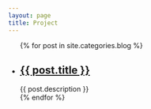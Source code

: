 ```yaml
---
layout: page
title: Project
---
```

<div class="category">
    <ul>
    {% for post in site.categories.blog %}
        <li>
            <h2>
            	<a href="{{ post.url }}">{{ post.title }}</a>
            </h2>
            <span>{{ post.description }}</span>
        </li>
    {% endfor %}
    </ul>
</div><!-- .entry -->
